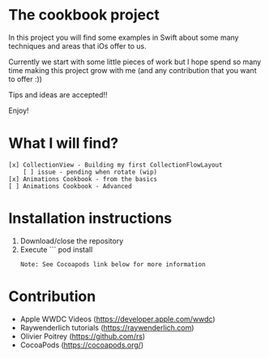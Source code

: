 # The cookbook project

In this project you will find some examples in Swift about some many techniques and areas that iOs offer to us.

Currently we start with some little pieces of work but I hope spend so many time making this project grow with me (and any contribution that you want to offer :))

Tips and ideas are accepted!!

Enjoy!

# What I will find?
    [x] CollectionView - Building my first CollectionFlowLayout
        [ ] issue - pending when rotate (wip)
    [x] Animations Cookbook - from the basics
    [ ] Animations Cookbook - Advanced

# Installation instructions

1. Download/close the repository
2. Execute ```
    pod install
    ```
    Note: See Cocoapods link below for more information

# Contribution
* Apple WWDC Videos (https://developer.apple.com/wwdc)
* Raywenderlich tutorials (https://raywenderlich.com)
* Olivier Poitrey (https://github.com/rs)
* CocoaPods (https://cocoapods.org/)

